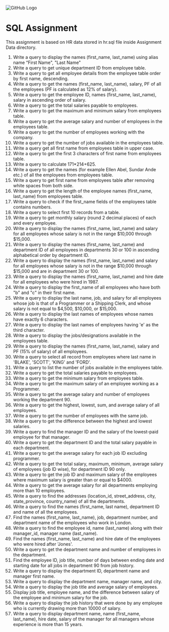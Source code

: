 ![GitHub Logo](https://s3.ap-south-1.amazonaws.com/greyatom-social/GreyAtom-logo.png)

# SQL Assignment

This assignment is based on HR data stored in hr.sql file inside Assignment Data directory.

1.	Write a query to display the names (first_name, last_name) using alias name “First Name", "Last Name"
2.	Write a query to get unique department ID from employee table.
3.	Write a query to get all employee details from the employee table order by first name, descending.
4.	Write a query to get the names (first_name, last_name), salary, PF of all the employees (PF is calculated as 12% of salary).
5.	Write a query to get the employee ID, names (first_name, last_name), salary in ascending order of salary.
6.	Write a query to get the total salaries payable to employees.
7.	Write a query to get the maximum and minimum salary from employees table.
8.	Write a query to get the average salary and number of employees in the employees table.
9.	Write a query to get the number of employees working with the company.
10.	Write a query to get the number of jobs available in the employees table.
11.	Write a query get all first name from employees table in upper case.
12.	Write a query to get the first 3 characters of first name from employees table.
13.	Write a query to calculate 171*214+625.
14.	Write a query to get the names (for example Ellen Abel, Sundar Ande etc.) of all the employees from employees table.
15.	Write a query to get first name from employees table after removing white spaces from both side.
16.	Write a query to get the length of the employee names (first_name, last_name) from employees table.
17.	Write a query to check if the first_name fields of the employees table contains numbers.
18.	Write a query to select first 10 records from a table.
19.	Write a query to get monthly salary (round 2 decimal places) of each and every employee.
20.	Write a query to display the names (first_name, last_name) and salary for all employees whose salary is not in the range $10,000 through $15,000.
21.	Write a query to display the names (first_name, last_name) and department ID of all employees in departments 30 or 100 in ascending alphabetical order by department ID.
22.	Write a query to display the names (first_name, last_name) and salary for all employees whose salary is not in the range $10,000 through $15,000 and are in department 30 or 100.
23.	Write a query to display the names (first_name, last_name) and hire date for all employees who were hired in 1987.
24.	Write a query to display the first_name of all employees who have both "b" and "c" in their first name.
25.	Write a query to display the last name, job, and salary for all employees whose job is that of a Programmer or a Shipping Clerk, and whose salary is not equal to $4,500, $10,000, or $15,000.
26.	Write a query to display the last names of employees whose names have exactly 6 characters.
27.	Write a query to display the last names of employees having 'e' as the third character.
28.	Write a query to display the jobs/designations available in the employees table.
29.	Write a query to display the names (first_name, last_name), salary and PF (15% of salary) of all employees.
30.	Write a query to select all record from employees where last name in 'BLAKE', 'SCOTT', 'KING' and 'FORD'.
31.	Write a query to list the number of jobs available in the employees table.
32.	Write a query to get the total salaries payable to employees.
33.	Write a query to get the minimum salary from employees table.
34.	Write a query to get the maximum salary of an employee working as a Programmer.
35.	Write a query to get the average salary and number of employees working the department 90.
36.	Write a query to get the highest, lowest, sum, and average salary of all employees.
37.	Write a query to get the number of employees with the same job.
38.	Write a query to get the difference between the highest and lowest salaries.
39.	Write a query to find the manager ID and the salary of the lowest-paid employee for that manager.
40.	Write a query to get the department ID and the total salary payable in each department.
41.	Write a query to get the average salary for each job ID excluding programmer.
42.	Write a query to get the total salary, maximum, minimum, average salary of employees (job ID wise), for department ID 90 only.
43.	Write a query to get the job ID and maximum salary of the employees where maximum salary is greater than or equal to $4000.
44.	Write a query to get the average salary for all departments employing more than 10 employees.
45.	Write a query to find the addresses (location_id, street_address, city, state_province, country_name) of all the departments.
46.	Write a query to find the names (first_name, last name), department ID and name of all the employees.
47.	Find the names (first_name, last_name), job, department number, and department name of the employees who work in London.
48.	Write a query to find the employee id, name (last_name) along with their manager_id, manager name (last_name).
49.	Find the names (first_name, last_name) and hire date of the employees who were hired after 'Jones'.
50.	Write a query to get the department name and number of employees in the department.
51.	Find the employee ID, job title, number of days between ending date and starting date for all jobs in department 90 from job history.
52.	Write a query to display the department ID, department name and manager first name.
53.	Write a query to display the department name, manager name, and city.
54.	Write a query to display the job title and average salary of employees.
55.	Display job title, employee name, and the difference between salary of the employee and minimum salary for the job.
56.	Write a query to display the job history that were done by any employee who is currently drawing more than 10000 of salary.
57.	Write a query to display department name, name (first_name, last_name), hire date, salary of the manager for all managers whose experience is more than 15 years.
